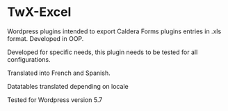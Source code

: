 # TwX-Excel

Wordpress plugins intended to export Caldera Forms plugins entries in .xls format. Developed in OOP.

Developed for specific needs, this plugin needs to be tested for all configurations.

Translated into French and Spanish.

Datatables translated depending on locale

Tested for Wordpress version 5.7